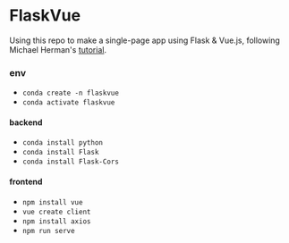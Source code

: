 # FlaskVue

Using this repo to make a single-page app using Flask & Vue.js, following Michael Herman's [tutorial](https://testdriven.io/blog/developing-a-single-page-app-with-flask-and-vuejs/).

### env

- `conda create -n flaskvue`
- `conda activate flaskvue`
#### backend
- `conda install python`
- `conda install Flask`
- `conda install Flask-Cors`
#### frontend
- `npm install vue`
- `vue create client`
- `npm install axios`
- `npm run serve`